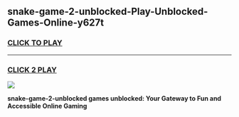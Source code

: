 
## snake-game-2-unblocked-Play-Unblocked-Games-Online-y627t
<h3>
<a href="https://premium76.site?title=snake-game-2-unblocked&ref=25A">CLICK TO PLAY</a></h3>
<hr>

<h3>
<a href="https://premium76.site?title=snake-game-2-unblocked&ref=25A">CLICK 2 PLAY</a>
  
</h3>

<a href="https://premium76.site?title=snake-game-2-unblocked&ref=25A"><img src="https://clearcache.store/games.png"></a>


**snake-game-2-unblocked games unblocked: Your Gateway to Fun and Accessible Online Gaming**
